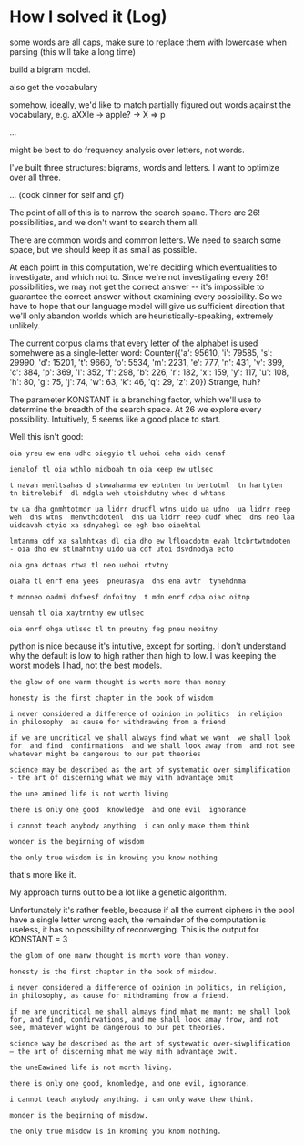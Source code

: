 

# How I solved it (Log)

some words are all caps, make sure to replace them with lowercase when parsing (this will take a long time)

build a bigram model.

also get the vocabulary

somehow, ideally, we'd like to match partially figured out words against the vocabulary, e.g. aXXle -> apple? -> X => p

...

might be best to do frequency analysis over letters, not words.

I've built three structures: bigrams, words and letters. I want to optimize over all three.

... (cook dinner for self and gf)

The point of all of this is to narrow the search spane. There are 26! possibilities, and we don't want to search them all.

There are common words and common letters. We need to search some space, but we should keep it as small as possible.

At each point in this computation, we're deciding which eventualities to investigate, and which not to. Since we're not investigating every 26! possibilities, we may not get the correct answer -- it's impossible to guarantee the correct answer without examining every possibility. So we have to hope that our language model will give us sufficient direction that we'll only abandon worlds which are heuristically-speaking, extremely unlikely.

The current corpus claims that every letter of the alphabet is used somehwere as a single-letter word:
Counter({'a': 95610, 'i': 79585, 's': 29990, 'd': 15201, 't': 9660, 'o': 5534, 'm': 2231, 'e': 777, 'n': 431, 'v': 399, 'c': 384, 'p': 369, 'l': 352, 'f': 298, 'b': 226, 'r': 182, 'x': 159, 'y': 117, 'u': 108, 'h': 80, 'g': 75, 'j': 74, 'w': 63, 'k': 46, 'q': 29, 'z': 20})
Strange, huh?

The parameter KONSTANT is a branching factor, which we'll use to determine the breadth of the search space. At 26 we explore every possibility.
Intuitively, 5 seems like a good place to start.

Well this isn't good:

```
oia yreu ew ena udhc oiegyio tl uehoi ceha oidn cenaf

ienalof tl oia wthlo midboah tn oia xeep ew utlsec

t navah menltsahas d stwwahanma ew ebtnten tn bertotml  tn hartyten  tn bitrelebif  dl mdgla weh utoishdutny whec d whtans

tw ua dha gnmhtotmdr ua lidrr drudfl wtns uido ua udno  ua lidrr reep weh  dns wtns  menwthcdotenl  dns ua lidrr reep dudf whec  dns neo laa  uidoavah ctyio xa sdnyahegl oe egh bao oiaehtal

lmtanma cdf xa salmhtxas dl oia dho ew lfloacdotm evah ltcbrtwtmdoten - oia dho ew stlmahntny uido ua cdf utoi dsvdnodya ecto

oia gna dctnas rtwa tl neo uehoi rtvtny

oiaha tl enrf ena yees  pneurasya  dns ena avtr  tynehdnma

t mdnneo oadmi dnfxesf dnfoitny  t mdn enrf cdpa oiac oitnp

uensah tl oia xaytnntny ew utlsec

oia enrf ohga utlsec tl tn pneutny feg pneu neoitny
```

python is nice because it's intuitive, except for sorting. I don't understand why the default is low to high rather than high to low. I was keeping the worst models I had, not the best models.

```
the glow of one warm thought is worth more than money

honesty is the first chapter in the book of wisdom

i never considered a difference of opinion in politics  in religion  in philosophy  as cause for withdrawing from a friend

if we are uncritical we shall always find what we want  we shall look for  and find  confirmations  and we shall look away from  and not see  whatever might be dangerous to our pet theories

science may be described as the art of systematic over simplification - the art of discerning what we may with advantage omit

the une amined life is not worth living

there is only one good  knowledge  and one evil  ignorance

i cannot teach anybody anything  i can only make them think

wonder is the beginning of wisdom

the only true wisdom is in knowing you know nothing
```

that's more like it.

My approach turns out to be a lot like a genetic algorithm.

Unfortunately it's rather feeble, because if all the current ciphers in the pool have a single letter wrong each, the remainder of the computation is useless, it has no possibility of reconverging. This is the output for KONSTANT = 3

```
the glom of one marw thought is morth wore than woney.

honesty is the first chapter in the book of misdow.

i never considered a difference of opinion in politics, in religion, in philosophy, as cause for mithdraming frow a friend.

if me are uncritical me shall almays find mhat me mant: me shall look for, and find, confirwations, and me shall look amay frow, and not see, mhatever wight be dangerous to our pet theories.

science way be described as the art of systewatic over-siwplification — the art of discerning mhat me way mith advantage owit.

the uneEawined life is not morth living.

there is only one good, knomledge, and one evil, ignorance.

i cannot teach anybody anything. i can only wake thew think.

monder is the beginning of misdow.

the only true misdow is in knoming you knom nothing.
```



